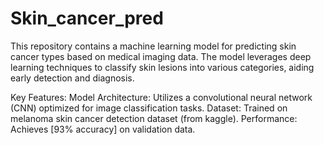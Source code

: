 # Skin_cancer_pred

This repository contains a machine learning model for predicting skin cancer types based on medical imaging data. The model leverages deep learning techniques to classify skin lesions into various categories, aiding early detection and diagnosis.

Key Features:
Model Architecture: Utilizes a convolutional neural network (CNN) optimized for image classification tasks.
Dataset: Trained on melanoma skin cancer detection dataset (from kaggle).
Performance: Achieves [93% accuracy] on validation data.
